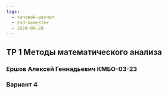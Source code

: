 ```yaml
---
tags:
  - типовой-расчет
  - 2nd-semester
  - 2024-09-28
---
```


## ТР 1 Методы математического анализа

### Ершов Алексей Геннадьевич КМБО-03-23

### Вариант 4
